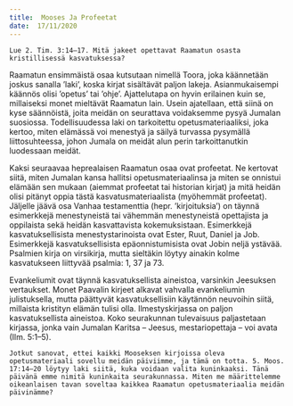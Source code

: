 ```yaml
---
title:  Mooses Ja Profeetat
date:  17/11/2020
---
```


`Lue 2. Tim. 3:14–17. Mitä jakeet opettavat Raamatun osasta kristillisessä kasvatuksessa?`

Raamatun ensimmäistä osaa kutsutaan nimellä Toora, joka käännetään joskus sanalla ’laki’, koska kirjat sisältävät paljon lakeja. Asianmukaisempi käännös olisi ’opetus’ tai ’ohje’. Ajattelutapa on hyvin erilainen kuin se, millaiseksi monet mieltävät Raamatun lain. Usein ajatellaan, että siinä on kyse säännöistä, joita meidän on seurattava voidaksemme pysyä Jumalan suosiossa. Todellisuudessa laki on tarkoitettu opetusmateriaaliksi, joka kertoo, miten elämässä voi menestyä ja säilyä turvassa pysymällä liittosuhteessa, johon Jumala on meidät alun perin tarkoittanutkin luodessaan meidät.

Kaksi seuraavaa heprealaisen Raamatun osaa ovat profeetat. Ne kertovat siitä, miten Jumalan kansa hallitsi opetusmateriaalinsa ja miten se onnistui elämään sen mukaan (aiemmat profeetat tai historian kirjat) ja mitä heidän olisi pitänyt oppia tästä kasvatusmateriaalista (myöhemmät profeetat). Jäljelle jäävä osa Vanhaa testamenttia (hepr. ’kirjoituksia’) on täynnä esimerkkejä menestyneistä tai vähemmän menestyneistä opettajista ja oppilaista sekä heidän kasvattavista kokemuksistaan. Esimerkkejä kasvatuksellisista menestystarinoista ovat Ester, Ruut, Daniel ja Job. Esimerkkejä kasvatuksellisista epäonnistumisista ovat Jobin neljä ystävää. Psalmien kirja on virsikirja, mutta sieltäkin löytyy ainakin kolme kasvatukseen liittyvää psalmia: 1, 37 ja 73.

Evankeliumit ovat täynnä kasvatuksellista aineistoa, varsinkin Jeesuksen vertaukset. Monet Paavalin kirjeet alkavat vahvalla evankeliumin julistuksella, mutta päättyvät kasvatuksellisiin käytännön neuvoihin siitä, millaista kristityn elämän tulisi olla. Ilmestyskirjassa on paljon kasvatuksellista aineistoa. Koko seurakunnan tulevaisuus paljastetaan kirjassa, jonka vain Jumalan Karitsa – Jeesus, mestariopettaja – voi avata (Ilm. 5:1–5).

`Jotkut sanovat, ettei kaikki Mooseksen kirjoissa oleva opetusmateriaali sovellu meidän päiviimme, ja tämä on totta. 5. Moos. 17:14–20 löytyy laki siitä, kuka voidaan valita kuninkaaksi. Tänä päivänä emme nimitä kuninkaita seurakunnassa. Miten me määrittelemme oikeanlaisen tavan soveltaa kaikkea Raamatun opetusmateriaalia meidän päivinämme?`